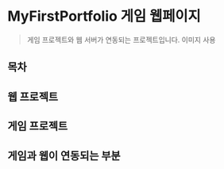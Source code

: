 # MyFirstPortfolio 게임 웹페이지
> 게임 프로젝트와 웹 서버가 연동되는 프로젝트입니다.
이미지 사용
## 목차

## 웹 프로젝트

## 게임 프로젝트

## 게임과 웹이 연동되는 부분

